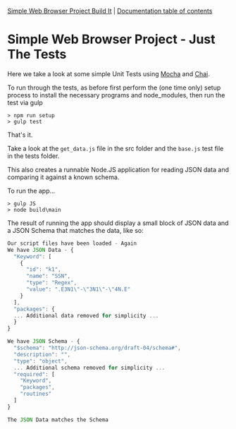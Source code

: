 [Simple Web Browser Project Build It](https://mwbarlow.com/simple/buildit) | [Documentation table of contents](TOC.md)

# Simple Web Browser Project - Just The Tests

Here we take a look at some simple Unit Tests using [Mocha](https://mochajs.org/) and [Chai](http://www.chaijs.com/).

To run through the tests, as before first perform the (one time only) setup process to install the necessary programs and node_modules, then run the test via gulp

```
> npm run setup
> gulp test
```

That's it.

Take a look at the `get_data.js` file in the src folder and the `base.js` test file in the tests folder.

This also creates a runnable Node.JS application for reading JSON data and comparing it against a known schema.

To run the app...

```
> gulp JS
> node build\main
```

The result of running the app should display a small block of JSON data and a JSON Schema that matches the data, like so:

```javascript
Our script files have been loaded - Again
We have JSON Data - {
  "Keyword": [
    {
      "id": "k1",
      "name": "SSN",
      "type": "Regex",
      "value": ".E3N1\"-\"3N1\"-\"4N.E"
    }
  ],
  "packages": {
  ... Additional data removed for simplicity ...
  }
}

We have JSON Schema - {
  "$schema": "http://json-schema.org/draft-04/schema#",
  "description": "",
  "type": "object",
  ... Additional schema removed for simplicity ...
  "required": [
    "Keyword",
    "packages",
    "routines"
  ]
}

The JSON Data matches the Schema
```

